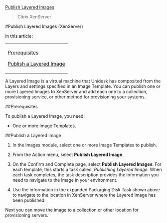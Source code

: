 [Publish Layered Images](layered_images_publish_co4)
 > Citrix XenServer
#Publish Layered Images (XenServer)
In this article:
<table>            <col></col>            <tbody>                <tr>                    <td>                        <p><a href="#Pre"> Prerequisites</a>                        </p>                        <p><a href="#Pub"> Publish a Layered Image</a>                        </p>                    </td>                </tr>            </tbody>        </table>
A Layered Image is a virtual machine that Unidesk has composited from the Layers and settings specified in an Image Template. You can publish one or more Layered Images to XenServer and add each one to a collection, provisioning service, or other method for provisioning your systems.
##Prerequisites<a name="Pre"></a>
To publish a Layered Image, you need:
<ul>            <li>One or more Image Templates. </li>        </ul>
##Publish a Layered Image<a name="Pub"></a>
<ol>            <li>                <p>In the Images module, select one or more Image Templates to publish.</p>            </li>            <li>                <p>From the Action menu, select <b>Publish Layered Image</b>.</p>            </li>            <li>                <p>On the Confirm and Complete page, select <b>Publish Layered Images</b>. For each template, this starts a task called, <i>Publishing Layered Image</i>. When each task completes, the task description provides the information you need to navigate to the image in your environment.</p>            </li>            <li>                <p>Use the information in the expanded Packaging Disk Task shown above to navigate to the location in XenServer where the Layered Image has been published.</p>            </li>        </ol>
Next you can move the image to a collection or other location for provisioning servers.


